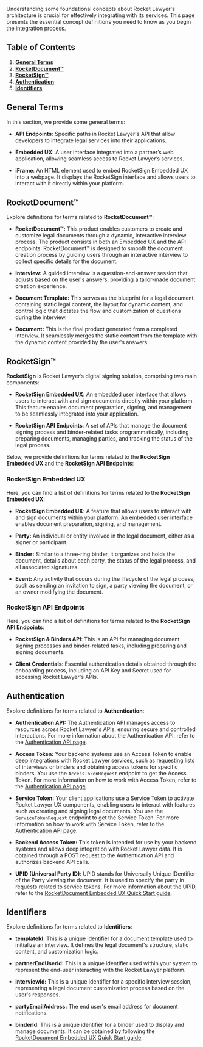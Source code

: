 Understanding some foundational concepts about Rocket Lawyer's architecture is crucial for effectively integrating with its services. This page presents the essential concept definitions you need to know as you begin the integration process.

## Table of Contents

1. [**General Terms**](#general-terms)   
2. [**RocketDocument™**](#rocketdocument)   
3. [**RocketSign™**](#rocketsign)   
4. [**Authentication**](#authentication)  
5. [**Identifiers**](#identifiers)

## General Terms

In this section, we provide some general terms:

- **API Endpoints**: Specific paths in Rocket Lawyer's API that allow developers to integrate legal services into their applications.

- **Embedded UX**: A user interface integrated into a partner’s web application, allowing seamless access to Rocket Lawyer’s services.

- **iFrame**: An HTML element used to embed RocketSign Embedded UX into a webpage. It displays the RocketSign interface and allows users to interact with it directly within your platform.

## RocketDocument™

Explore definitions for terms related to **RocketDocument™**:

- **RocketDocument™:** This product enables customers to create and customize legal documents through a dynamic, interactive interview process. The product consists in both an Embedded UX and the API endpoints. RocketDocument™ is designed to smooth the document creation process by guiding users through an interactive interview to collect specific details for the document.

- **Interview:** A guided interview is a question-and-answer session that adjusts based on the user's answers, providing a tailor-made document creation experience.

- **Document Template:** This serves as the blueprint for a legal document, containing static legal content, the layout for dynamic content, and control logic that dictates the flow and customization of questions during the interview.

- **Document:** This is the final product generated from a completed interview. It seamlessly merges the static content from the template with the dynamic content provided by the user's answers.

## RocketSign™

**RocketSign** is Rocket Lawyer’s digital signing solution, comprising two main components:

- **RocketSign Embedded UX**: An embedded user interface that allows users to interact with and sign documents directly within your platform. This feature enables document preparation, signing, and management to be seamlessly integrated into your application.

- **RocketSign API Endpoints**: A set of APIs that manage the document signing process and binder-related tasks programmatically, including preparing documents, managing parties, and tracking the status of the legal process.

Below, we provide definitions for terms related to the **RocketSign Embedded UX** and the **RocketSign API Endpoints**:

### RocketSign Embedded UX

Here, you can find a list of definitions for terms related to the  **RocketSign Embedded UX**:

- **RocketSign Embedded UX**: A feature that allows users to interact with and sign documents within your platform. An embedded user interface enables document preparation, signing, and management.

- **Party:** An individual or entity involved in the legal document, either as a signer or participant.

- **Binder:** Similar to a three-ring binder, it organizes and holds the document, details about each party, the status of the legal process, and all associated signatures.

- **Event:** Any activity that occurs during the lifecycle of the legal process, such as sending an invitation to sign, a party viewing the document, or an owner modifying the document.

### RocketSign API Endpoints

Here, you can find a list of definitions for terms related to the  **RocketSign API Endpoints**:

- **RocketSign & Binders API**: This is an API for managing document signing processes and binder-related tasks, including preparing and signing documents.

- **Client Credentials**: Essential authentication details obtained through the onboarding process, including an API Key and Secret used for accessing Rocket Lawyer's APIs.

## Authentication

Explore definitions for terms related to **Authentication**:

- **Authentication API:** The Authentication API manages access to resources across Rocket Lawyer's APIs, ensuring secure and controlled interactions. For more information about the Authentication API, refer to the [Authentication API page](https://developer.rocketlawyer.com/docs/partner-auth-service-product-sandbox/1/overview).

- **Access Token:** Your backend systems use an Access Token to enable deep integrations with Rocket Lawyer services, such as requesting lists of interviews or binders and obtaining access tokens for specific binders. You use the `AccessTokenRequest` endpoint to get the Access Token. For more information on how to work with Access Token, refer to the [Authentication API page](https://developer.rocketlawyer.com/docs/partner-auth-service-product-sandbox/1/overview).

- **Service Token:** Your client applications use a Service Token to activate Rocket Lawyer UX components, enabling users to interact with features such as creating and signing legal documents. You use the `ServiceTokenRequest` endpoint to get the Service Token. For more information on how to work with Service Token, refer to the [Authentication API page](https://developer.rocketlawyer.com/docs/partner-auth-service-product-sandbox/1/overview).

- **Backend Access Token:** This token is intended for use by your backend systems and allows deep integration with Rocket Lawyer data. It is obtained through a POST request to the Authentication API and authorizes backend API calls.

- **UPID (Universal Party ID)**: UPID stands for Universally Unique IDentifier of the Party viewing the document. It is used to specify the party in requests related to service tokens. For more information about the UPID, refer to the [RocketDocument Embedded UX Quick Start guide](https://developer.rocketlawyer.com/rocketsign-embedded-ux).

## **Identifiers**

Explore definitions for terms related to **Identifiers**:

- **templateId:** This is a unique identifier for a document template used to initialize an interview. It defines the legal document's structure, static content, and customization logic.

- **partnerEndUserId:** This is a unique identifier used within your system to represent the end-user interacting with the Rocket Lawyer platform.

- **interviewId:** This is a unique identifier for a specific interview session, representing a legal document customization process based on the user's responses.

- **partyEmailAddress:** The end user's email address for document notifications.

- **binderId**: This is a unique identifier for a binder used to display and manage documents. It can be obtained by following the [RocketDocument Embedded UX Quick Start guide](https://developer.rocketlawyer.com/rocketdocument-embedded-ux).
